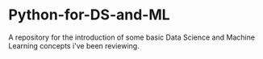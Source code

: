 # Python-for-DS-and-ML

A repository for the introduction of some basic Data Science and Machine Learning concepts i've been reviewing. 
